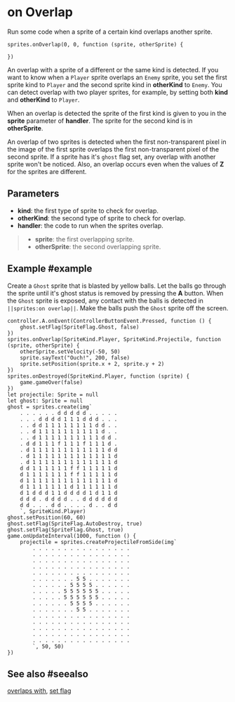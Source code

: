 # on Overlap

Run some code when a sprite of a certain kind overlaps another sprite. 

```sig
sprites.onOverlap(0, 0, function (sprite, otherSprite) {
	
})
```

An overlap with a sprite of a different or the same kind is detected. If you want to know when a ``Player`` sprite overlaps an ``Enemy`` sprite, you set the first sprite kind to ``Player`` and the second sprite kind in **otherKind** to ``Enemy``. You can detect overlap with two player sprites, for example, by setting both **kind** and **otherKind** to ``Player``.

When an overlap is detected the sprite of the first kind is given to you in the **sprite** parameter of **handler**. The sprite for the second kind is in **otherSprite**.

An overlap of two sprites is detected when the first non-transparent pixel in the image of the first sprite overlaps the first non-transparent pixel of the second sprite. If a sprite has it's ``ghost`` flag set, any overlap with another sprite won't be noticed. Also, an overlap occurs even when the values of **Z** for the sprites are different.

## Parameters

* **kind**: the first type of sprite to check for overlap.
* **otherKind**: the second type of sprite to check for overlap.
* **handler**: the code to run when the sprites overlap.
>* **sprite**: the first overlapping sprite.
>* **otherSprite**: the second overlapping sprite.

## Example #example

Create a ``Ghost`` sprite that is blasted by yellow balls. Let the balls go through the sprite until it's ghost status is removed by pressing the **A** button. When the ``Ghost`` sprite is exposed, any contact with the balls is detected in ``||sprites:on overlap||``. Make the balls push the ``Ghost`` sprite off the screen.

```blocks
controller.A.onEvent(ControllerButtonEvent.Pressed, function () {
    ghost.setFlag(SpriteFlag.Ghost, false)
})
sprites.onOverlap(SpriteKind.Player, SpriteKind.Projectile, function (sprite, otherSprite) {
    otherSprite.setVelocity(-50, 50)
    sprite.sayText("Ouch!", 200, false)
    sprite.setPosition(sprite.x + 2, sprite.y + 2)
})
sprites.onDestroyed(SpriteKind.Player, function (sprite) {
    game.gameOver(false)
})
let projectile: Sprite = null
let ghost: Sprite = null
ghost = sprites.create(img`
    . . . . . . d d d d d . . . . . 
    . . . d d d d 1 1 1 d d d . . . 
    . . d d 1 1 1 1 1 1 1 1 d d . . 
    . . d 1 1 1 1 1 1 1 1 1 1 d . . 
    . . d 1 1 1 1 1 1 1 1 1 1 d d . 
    . d d 1 1 1 f 1 1 1 f 1 1 1 d . 
    . d 1 1 1 1 1 1 1 1 1 1 1 1 d d 
    . d 1 1 1 1 1 1 1 1 1 1 1 1 1 d 
    . d 1 1 1 1 1 1 1 1 1 1 1 1 1 d 
    d d 1 1 1 1 1 1 f f 1 1 1 1 1 d 
    d 1 1 1 1 1 1 1 f f 1 1 1 1 1 d 
    d 1 1 1 1 1 1 1 1 1 1 1 1 1 1 d 
    d 1 1 1 1 1 1 1 d 1 1 1 1 1 1 d 
    d 1 d d d 1 1 d d d d 1 d 1 1 d 
    d d d . d d d d . . d d d d d d 
    d d . . . d d . . . . d . . d d 
    `, SpriteKind.Player)
ghost.setPosition(60, 60)
ghost.setFlag(SpriteFlag.AutoDestroy, true)
ghost.setFlag(SpriteFlag.Ghost, true)
game.onUpdateInterval(1000, function () {
    projectile = sprites.createProjectileFromSide(img`
        . . . . . . . . . . . . . . . . 
        . . . . . . . . . . . . . . . . 
        . . . . . . . . . . . . . . . . 
        . . . . . . . . . . . . . . . . 
        . . . . . . . . . . . . . . . . 
        . . . . . . . 5 5 . . . . . . . 
        . . . . . . 5 5 5 5 . . . . . . 
        . . . . . 5 5 5 5 5 5 . . . . . 
        . . . . . 5 5 5 5 5 5 . . . . . 
        . . . . . . 5 5 5 5 . . . . . . 
        . . . . . . . 5 5 . . . . . . . 
        . . . . . . . . . . . . . . . . 
        . . . . . . . . . . . . . . . . 
        . . . . . . . . . . . . . . . . 
        . . . . . . . . . . . . . . . . 
        . . . . . . . . . . . . . . . . 
        `, 50, 50)
})
```

## See also #seealso

[overlaps with](/reference/sprites/sprite/overlaps-with),
[set flag](/reference/sprites/sprite/set-flag)
